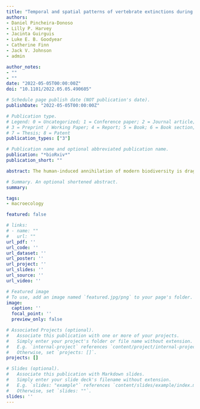 ```yaml
---
title: "Temporal and spatial patterns of vertebrate extinctions during the Anthropocene"
authors:
- Daniel Pincheira-Donoso
- Lilly P. Harvey
- Jacinta Guirguis
- Luke E. B. Goodyear
- Catherine Finn
- Jack V. Johnson
- admin

author_notes:
- ""
- ""
date: "2022-05-05T00:00:00Z"
doi: "10.1101/2022.05.05.490605"

# Schedule page publish date (NOT publication's date).
publishDate: "2022-05-05T00:00:00Z"

# Publication type.
# Legend: 0 = Uncategorized; 1 = Conference paper; 2 = Journal article;
# 3 = Preprint / Working Paper; 4 = Report; 5 = Book; 6 = Book section;
# 7 = Thesis; 8 = Patent
publication_types: ["3"]

# Publication name and optional abbreviated publication name.
publication: "*bioRxiv*"
publication_short: ""

abstract: The human-induced annihilation of modern biodiversity is dragging the planet into a mass extinction that has already altered patterns of life globally. Among vertebrates, over 500 species have become extinct or possibly extinct in the last five centuries – an extinction rate that would have taken several millennia without human intervention. Vertebrate extinctions have often been quantified as cumulative counts that reveal sharp increases in losses over time. Here, we quantify global tetrapod extinctions since the 1400s using numbers of species losses across successive and independent time periods until present. Our results reveal that extinctions were low and fundamentally restricted to islands in pre-industrial times, experiencing a significant increase and spread over continental mainland following the onset of the industrial revolution. Recent amphibian extinctions alarmingly exceed the extinctions of all tetrapods, while extinctions of island birds account for a third of all extinctions. Finally, we quantified the relationship between human population growth (HPG, as a proxy for aggregate human effects on the environment) and extinctions between 1800-2000, to then predict that an estimated 838 tetrapod species will go extinct between 2030-2100 based on United Nations HPG projections. These findings further warn humanity about the need to sustainably control HPG and the destructive impacts of rapid environmental change on ecosystems worldwide.

# Summary. An optional shortened abstract.
summary:

tags:
- macroecology

featured: false

# links:
# - name: ""
#   url: ""
url_pdf: ''
url_code: ''
url_dataset: ''
url_poster: ''
url_project: ''
url_slides: ''
url_source: ''
url_video: ''

# Featured image
# To use, add an image named `featured.jpg/png` to your page's folder.
image:
  caption: ''
  focal_point: ''
  preview_only: false

# Associated Projects (optional).
#   Associate this publication with one or more of your projects.
#   Simply enter your project's folder or file name without extension.
#   E.g. `internal-project` references `content/project/internal-project/index.md`.
#   Otherwise, set `projects: []`.
projects: []

# Slides (optional).
#   Associate this publication with Markdown slides.
#   Simply enter your slide deck's filename without extension.
#   E.g. `slides: "example"` references `content/slides/example/index.md`.
#   Otherwise, set `slides: ""`.
slides: ''
---
```

